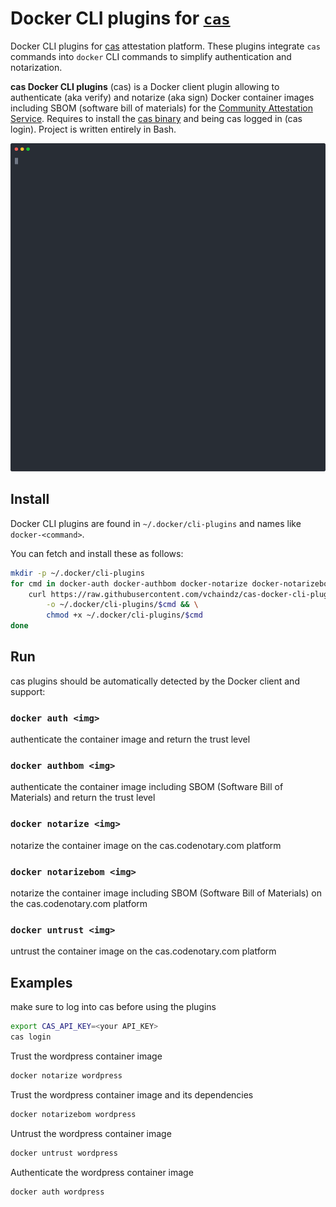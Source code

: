 # Docker CLI plugins for [`cas`](https://cas.codenotary.com)
Docker CLI plugins for [cas](cas.codenotary.com) attestation platform.
These plugins integrate `cas` commands into `docker` CLI commands to simplify authentication and notarization.

**cas Docker CLI plugins** (cas) is a Docker client plugin allowing to authenticate (aka verify) and notarize (aka sign) Docker container images including SBOM (software bill of materials) for the [Community Attestation Service](https://cas.codenotary.com).  Requires to install the [cas binary](https://github.com/codenotary/cas/releases) and being cas logged in (cas login).
Project is written entirely in Bash.

[![](https://raw.githubusercontent.com/vchaindz/cas-docker-cli-plugins/main/casdocker.svg)](animation)


## Install

Docker CLI plugins are found in `~/.docker/cli-plugins` and names like `docker-<command>`.

You can fetch and install these as follows:

```bash
mkdir -p ~/.docker/cli-plugins
for cmd in docker-auth docker-authbom docker-notarize docker-notarizebom docker-untrust; do
    curl https://raw.githubusercontent.com/vchaindz/cas-docker-cli-plugins/main/$cmd \
        -o ~/.docker/cli-plugins/$cmd && \
        chmod +x ~/.docker/cli-plugins/$cmd
done
```

## Run

cas plugins should be automatically detected by the Docker client and support:

### `docker auth <img>`

authenticate the container image and return the trust level

### `docker authbom <img>`

authenticate the container image including SBOM (Software Bill of Materials) and return the trust level

### `docker notarize <img>`

notarize the container image on the cas.codenotary.com platform

### `docker notarizebom <img>`

notarize the container image including SBOM (Software Bill of Materials) on the cas.codenotary.com platform

### `docker untrust <img>`

untrust the container image on the cas.codenotary.com platform


## Examples

make sure to log into cas before using the plugins
```bash
export CAS_API_KEY=<your API_KEY>
cas login
```

Trust the wordpress container image
```bash
docker notarize wordpress
```

Trust the wordpress container image and its dependencies
```bash
docker notarizebom wordpress
```

Untrust the wordpress container image
```bash
docker untrust wordpress
```

Authenticate the wordpress container image
```bash
docker auth wordpress
```

